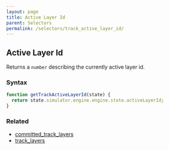 ```yaml
---
layout: page
title: Active Layer Id
parent: Selectors
permalink: /selectors/track_active_layer_id/
---
```


## Active Layer Id

Returns a `number` describing the currently active layer id.

### Syntax

```js
function getTrackActiveLayerId(state) {
  return state.simulator.engine.engine.state.activeLayerId;
}
```

### Related

- [committed_track_layers](./committed_track_layers.md)
- [track_layers](./track_layers.md)
